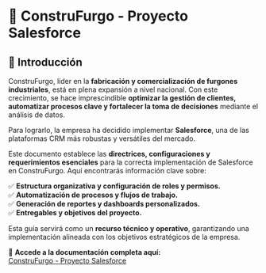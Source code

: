 # 🚛 **ConstruFurgo - Proyecto Salesforce**

## 📌 **Introducción**

ConstruFurgo, líder en la **fabricación y comercialización de furgones industriales**, está en plena expansión a nivel nacional. Con este crecimiento, se hace imprescindible **optimizar la gestión de clientes, automatizar procesos clave y fortalecer la toma de decisiones** mediante el análisis de datos.

Para lograrlo, la empresa ha decidido implementar **Salesforce**, una de las plataformas CRM más robustas y versátiles del mercado.

Este documento establece las **directrices, configuraciones y requerimientos esenciales** para la correcta implementación de Salesforce en ConstruFurgo. Aquí encontrarás información clave sobre:

✅ **Estructura organizativa y configuración de roles y permisos.**  
✅ **Automatización de procesos y flujos de trabajo.**  
✅ **Generación de reportes y dashboards personalizados.**  
✅ **Entregables y objetivos del proyecto.**  

Esta guía servirá como un **recurso técnico y operativo**, garantizando una implementación alineada con los objetivos estratégicos de la empresa.

🔗 **Accede a la documentación completa aquí:**  
[ConstruFurgo - Proyecto Salesforce](https://green-taste-4e6.notion.site/ConstruFurgo-Proyecto-Salesforce-1b5a006a892a808bb94ce1f855830ac0?pvs=4)